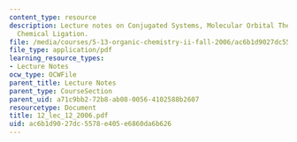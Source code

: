 ```yaml
---
content_type: resource
description: Lecture notes on Conjugated Systems, Molecular Orbital Theory, and Native
  Chemical Ligation.
file: /media/courses/5-13-organic-chemistry-ii-fall-2006/ac6b1d9027dc5578e405e6860da6b626_12_lec_12_2006.pdf
file_type: application/pdf
learning_resource_types:
- Lecture Notes
ocw_type: OCWFile
parent_title: Lecture Notes
parent_type: CourseSection
parent_uid: a71c9bb2-72b8-ab08-0056-4102588b2607
resourcetype: Document
title: 12_lec_12_2006.pdf
uid: ac6b1d90-27dc-5578-e405-e6860da6b626
---
```


